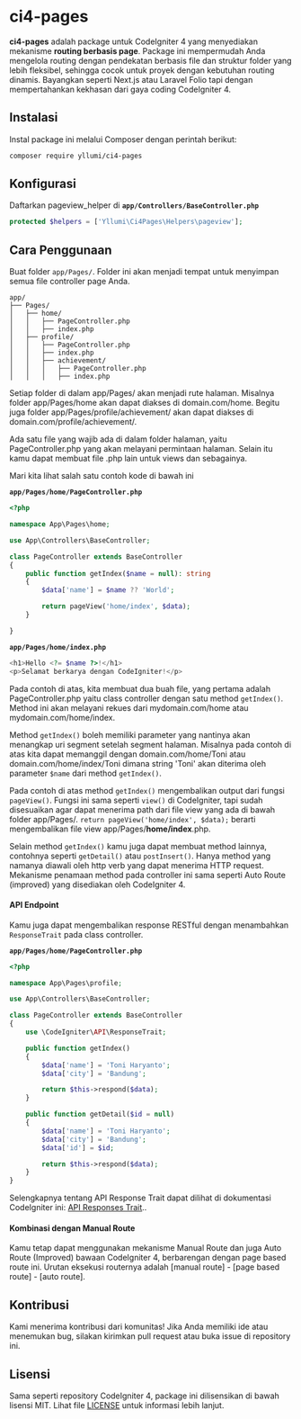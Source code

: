 # ci4-pages

**ci4-pages** adalah package untuk CodeIgniter 4 yang menyediakan mekanisme **routing berbasis page**. Package ini mempermudah Anda mengelola routing dengan pendekatan berbasis file dan struktur folder yang lebih fleksibel, sehingga cocok untuk proyek dengan kebutuhan routing dinamis. Bayangkan seperti Next.js atau Laravel Folio tapi dengan mempertahankan kekhasan dari gaya coding CodeIgniter 4.

## Instalasi
Instal package ini melalui Composer dengan perintah berikut:

```bash
composer require yllumi/ci4-pages
```

## Konfigurasi

Daftarkan pageview_helper di **`app/Controllers/BaseController.php`**

```php
protected $helpers = ['Yllumi\Ci4Pages\Helpers\pageview'];
```

## Cara Penggunaan

Buat folder `app/Pages/`. Folder ini akan menjadi tempat untuk menyimpan semua file controller page Anda.

```plaintext
app/
├── Pages/
│   ├── home/
│   │   ├── PageController.php
│   │   ├── index.php
│   ├── profile/
│   │   ├── PageController.php
│   │   ├── index.php
│   │   ├── achievement/
│   │   │   ├── PageController.php
│   │   │   ├── index.php
```

Setiap folder di dalam app/Pages/ akan menjadi rute halaman. Misalnya folder app/Pages/home akan dapat diakses di domain.com/home. Begitu juga folder app/Pages/profile/achievement/ akan dapat diakses di domain.com/profile/achievement/.

Ada satu file yang wajib ada di dalam folder halaman, yaitu PageController.php yang akan melayani permintaan halaman. Selain itu kamu dapat membuat file .php lain untuk views dan sebagainya.

Mari kita lihat salah satu contoh kode di bawah ini

**`app/Pages/home/PageController.php`**
```php
<?php

namespace App\Pages\home;

use App\Controllers\BaseController;

class PageController extends BaseController
{
    public function getIndex($name = null): string
    {
        $data['name'] = $name ?? 'World';

        return pageView('home/index', $data);
    }

}
```

**`app/Pages/home/index.php`**
```php
<h1>Hello <?= $name ?>!</h1>
<p>Selamat berkarya dengan CodeIgniter!</p>
```

Pada contoh di atas, kita membuat dua buah file, yang pertama adalah PageController.php yaitu class controller dengan satu method `getIndex()`. Method ini akan melayani rekues dari mydomain.com/home atau mydomain.com/home/index.

Method `getIndex()` boleh memiliki parameter yang nantinya akan menangkap uri segment setelah segment halaman. Misalnya pada contoh di atas kita dapat memanggil dengan domain.com/home/Toni atau domain.com/home/index/Toni dimana string 'Toni' akan diterima oleh parameter `$name` dari method `getIndex()`.

Pada contoh di atas method `getIndex()` mengembalikan output dari fungsi `pageView()`. Fungsi ini sama seperti `view()` di CodeIgniter, tapi sudah disesuaikan agar dapat menerima path dari file view yang ada di bawah folder app/Pages/. `return pageView('home/index', $data);` berarti mengembalikan file view app/Pages/**home/index**.php.

Selain method `getIndex()` kamu juga dapat membuat method lainnya, contohnya seperti `getDetail()` atau `postInsert()`. Hanya method yang namanya diawali oleh http verb yang dapat menerima HTTP request. Mekanisme penamaan method pada controller ini sama seperti Auto Route (improved) yang disediakan oleh CodeIgniter 4.

#### API Endpoint

Kamu juga dapat mengembalikan response RESTful dengan menambahkan `ResponseTrait` pada class controller.

**`app/Pages/home/PageController.php`**
```php
<?php

namespace App\Pages\profile;

use App\Controllers\BaseController;

class PageController extends BaseController
{
    use \CodeIgniter\API\ResponseTrait;

    public function getIndex()
    {
        $data['name'] = 'Toni Haryanto';
        $data['city'] = 'Bandung';

        return $this->respond($data);
    }

    public function getDetail($id = null)
    {
        $data['name'] = 'Toni Haryanto';
        $data['city'] = 'Bandung';
        $data['id'] = $id;

        return $this->respond($data);
    }
}
```

Selengkapnya tentang API Response Trait dapat dilihat di dokumentasi CodeIgniter ini: [API Responses Trait](https://codeigniter.com/user_guide/outgoing/api_responses.html)..

#### Kombinasi dengan Manual Route

Kamu tetap dapat menggunakan mekanisme Manual Route dan juga Auto Route (Improved) bawaan CodeIgniter 4, berbarengan dengan page based route ini. Urutan eksekusi routernya adalah [manual route] - [page based route] - [auto route].

## Kontribusi
Kami menerima kontribusi dari komunitas! Jika Anda memiliki ide atau menemukan bug, silakan kirimkan pull request atau buka issue di repository ini.

## Lisensi
Sama seperti repository CodeIgniter 4, package ini dilisensikan di bawah lisensi MIT. Lihat file [LICENSE](LICENSE) untuk informasi lebih lanjut.